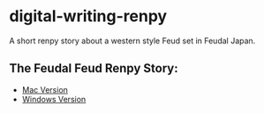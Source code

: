 # digital-writing-renpy
 
A short renpy story about a western style Feud set in Feudal Japan.
 
## The Feudal Feud Renpy Story:
- [Mac Version](https://1drv.ms/f/s!Ap4JShxuXQHFhagJ-K1Qv153g8dKdw?e=Iq7Qca)
- [Windows Version](https://1drv.ms/f/s!Ap4JShxuXQHFhagTPPbXaHd4_CPXYg?e=z8i1jG)
